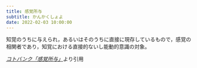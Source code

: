 ```yaml
---
title: 感覚所与
subtitle: かんかくしょよ
date: 2022-02-03 10:00:00
---
```


知覚のうちに与えられ，あるいはそのうちに直接に現存しているもので，感覚の相関者であり，知覚における直接的ないし能動的意識の対象。

<cite>[コトバンク「感覚所与」](https://kotobank.jp/word/%E6%84%9F%E8%A6%9A%E6%89%80%E4%B8%8E)</cite>より引用